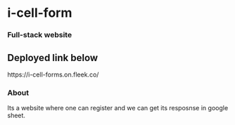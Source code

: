 # i-cell-form
<h3>Full-stack website</h3>

<h2>Deployed link below</h2>
https://i-cell-forms.on.fleek.co/

<h3>About</h3>
Its a website where one can register and we can get its resposnse in google sheet.
